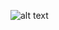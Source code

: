 ![alt text](https://upload.wikimedia.org/wikipedia/commons/thumb/b/b8/Hydrochoerus_isthmius_19742666_%28cropped%29.jpg/640px-Hydrochoerus_isthmius_19742666_%28cropped%29.jpg)
